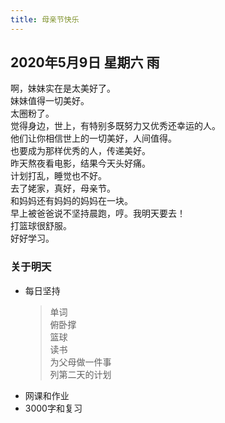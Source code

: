 ```yaml
---
title: 母亲节快乐
---
```

## 2020年5月9日 星期六 雨
啊，妹妹实在是太美好了。  
妹妹值得一切美好。  
太圈粉了。  
觉得身边，世上，有特别多既努力又优秀还幸运的人。  
他们让你相信世上的一切美好，人间值得。  
也要成为那样优秀的人，传递美好。  
昨天熬夜看电影，结果今天头好痛。  
计划打乱，睡觉也不好。  
去了姥家，真好，母亲节。  
和妈妈还有妈妈的妈妈在一块。  
早上被爸爸说不坚持晨跑，哼。我明天要去！  
打篮球很舒服。  
好好学习。  
### 关于明天
* 每日坚持
	> 单词  
	> 俯卧撑  
	> 篮球  
	> 读书  
	> 为父母做一件事  
	> 列第二天的计划  
* 网课和作业  
* 3000字和复习  
